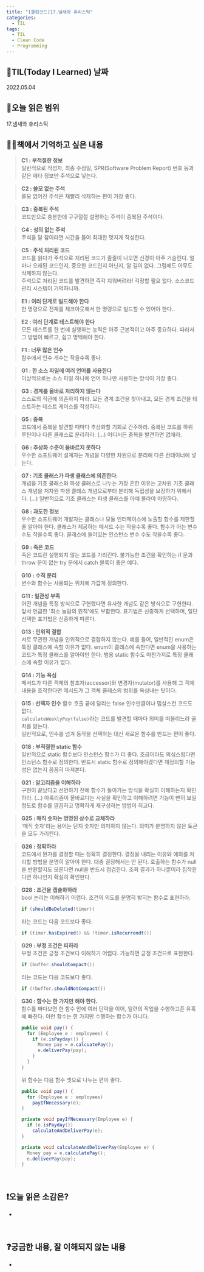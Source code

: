 ```yaml
---
title: "[클린코드]17.냄새와 휴리스틱"
categories:
  - TIL
tags:
  - TIL
  - Clean Code
  - Programming
---
```


## 📆TIL(Today I Learned) 날짜

2022.05.04

## 📑오늘 읽은 범위

17.냄새와 휴리스틱

## ✍🏻책에서 기억하고 싶은 내용

> **C1 : 부적절한 정보**  
> 일반적으로 작성자, 최종 수정일, SPR(Software Problem Report) 번호 등과 같은 메타 정보만 주석으로 넣는다.

> **C2 : 쓸모 없는 주석**  
> 쓸모 없어진 주석은 재빨리 삭제하는 편이 가장 좋다.

> **C3 : 중복된 주석**  
> 코드만으로 충분한데 구구절절 설명하는 주석이 중복된 주석이다.

> **C4 : 성의 없는 주석**  
> 주석을 달 참이라면 시간을 들여 최대한 멋지게 작성한다.

> **C5 : 주석 처리된 코드**  
> 코드를 읽다가 주석으로 처리된 코드가 줄줄이 나오면 신경이 아주 거슬린다. 얼마나 오래된 코드인지, 중요한 코드인지 아닌지, 알 길이 없다. 그럼에도 아무도 삭제하지 않는다.  
> 주석으로 처리된 코드를 발견하면 즉각 지워버려라! 걱정할 필요 없다. 소스코드 관리 시스템이 기억하니까.

> **E1 : 여러 단계로 빌드해야 한다**  
> 한 명령으로 전체를 체크아웃해서 한 명령으로 빌드할 수 있어야 한다..

> **E2 : 여러 단계로 테스트해야 한다**  
> 모든 테스트를 한 번에 실행하는 능력은 아주 근본적이고 아주 중요하다. 따라서 그 방법이 빠르고, 쉽고 명백해야 한다.

> **F1 : 너무 많은 인수**  
> 함수에서 인수 개수는 작을수록 좋다.

> **G1 : 한 소스 파일에 여러 언어를 사용한다**  
> 이상적으로는 소스 파일 하나에 언어 하나만 사용하는 방식이 가장 좋다.

> **G3 : 경계를 올바로 처리하지 않는다**  
> 스스로의 직관에 의존하지 마라. 모든 경계 조건을 찾아내고, 모든 경계 조건을 테스트하는 테스트 케이스를 작성하라.

> **G5 : 중복**  
> 코드에서 중복을 발견할 때마다 추상화할 기회로 간주하라. 중복된 코드를 하위 루틴이나 다른 클래스로 분리하라. (...) 어디서든 중복을 발견하면 없애라.

> **G6 : 추상화 수준이 올바르지 못하다**  
> 우수한 소프트웨어 설계자는 개념을 다양한 차원으로 분리해 다른 컨테이너에 넣는다.

> **G7 : 기초 클래스가 파생 클래스에 의존한다.**  
> 개념을 기초 클래스와 파생 클래스로 나누는 가장 흔한 이유는 고차원 기초 클래스 개념을 저차원 파생 클래스 개념으로부터 분리해 독립성을 보장하기 위해서다. (...) 일반적으로 기초 클래스는 파생 클래스를 아예 몰라야 마땅하다.

> **G8 : 과도한 정보**  
> 우수한 소프트웨어 개발자는 클래스나 모듈 인터페이스에 노출할 함수를 제한할 줄 알아야 한다. 클래스가 제공하는 메서드 수는 작을수록 좋다. 함수가 아는 변수 수도 작을수록 좋다. 클래스에 들어있는 인스턴스 변수 수도 작을수록 좋다.

> **G9 : 죽은 코드**  
> 죽은 코드란 실행되지 않는 코드를 가리킨다. 불가능한 조건을 확인하는 if 문과 throw 문이 없는 try 문에서 catch 블록이 좋은 예다.

> **G10 : 수직 분리**  
> 변수와 함수는 사용되는 위치에 가깝게 정의한다.

> **G11 : 일관성 부족**  
> 어떤 개념을 특정 방식으로 구현했다면 유사한 개념도 같은 방식으로 구현한다. 앞서 언급한 '최소 놀람의 원칙'에도 부합한다. 표기법은 신중하게 선택하며, 일단 선택한 표기법은 신중하게 따른다.

> **G13 : 인위적 결합**  
> 서로 무관한 개념을 인위적으로 결합하지 않는다. 예를 들어, 일반적인 enum은 특정 클래스에 속할 이유가 없다. enum이 클래스에 속한다면 enum을 사용하는 코드가 특정 클래스를 알아야만 한다. 범용 static 함수도 마찬가지로 특정 클래스에 속할 이유가 없다.

> **G14 : 기능 욕심**  
> 메서드가 다른 객체의 참조자(accessor)와 변경자(mutator)를 사용해 그 객체 내용을 조작한다면 메서드가 그 객체 클래스의 범위를 욕심내는 탓이다.

> **G15 : 선택자 인수**
> 함수 호출 끝에 달리는 false 인수만큼이나 밉살스런 코드도 없다.  
> `calculateWeeklyPay(false)`라는 코드를 발견할 때마다 의미를 떠올리느라 골치를 앓는다.  
> 일반적으로, 인수를 넘겨 동작을 선택하는 대신 새로운 함수를 만드는 편이 좋다.

> **G18 : 부적절한 static 함수**  
> 일반적으로 static 함수보다 인스턴스 함수가 더 좋다. 조금이라도 의심스럽다면 인스턴스 함수로 정의한다. 반드시 static 함수로 정의해야겠다면 재정의할 가능성은 없는지 꼼꼼히 따져본다.

> **G21 : 알고리즘을 이해하라**  
> 구현이 끝났다고 선언하기 전에 함수가 돌아가는 방식을 확실히 이해하는지 확인하라. (...) 아록리즘이 올바르다는 사실을 확인하고 이해하려면 기능이 뻔히 보일 정도로 함수를 깔끔하고 명확하게 재구성하는 방법이 최고다.

> **G25 : 매직 숫자는 명명된 상수로 교체하라**  
> '매직 숫자'라는 용어는 단지 숫자만 의미하지 않는다. 의미가 분명하지 않은 토큰을 모두 가리킨다.

> **G26 : 정확하라**  
> 코드에서 뭔가를 결정할 때는 정확히 결정한다. 결정을 내리는 이유와 예외를 처리할 방법을 분명히 알아야 한다. 대충 결정해서는 안 된다. 호출하는 함수가 null을 반환할지도 모른다면 null을 반드시 점검한다. 조회 결과가 하나뿐이라 짐작한다면 하나인지 확실히 확인한다.

> **G28 : 조건을 캡슐화하라**  
> bool 논리는 이해하기 어렵다. 조건의 의도를 분명히 밝히는 함수로 표현하라.
>
> ```java
> if (shouldBeDeleted(timer))
> ```
>
> 라는 코드는 다음 코드보다 좋다.
>
> ```java
> if (timer.hasExpired() && !timer.isRecurrendt())
> ```

> **G29 : 부정 조건은 피하라**  
> 부정 조건은 긍정 조건보다 이해하기 어렵다. 가능하면 긍정 조건으로 표현한다.
>
> ```java
> if (buffer.shouldCompact())
> ```
>
> 라는 코드는 다음 코드보다 좋다.
>
> ```java
> if (!buffer.shouldNotCompact())
> ```

> **G30 : 함수는 한 가지만 해야 한다.**  
> 함수를 짜다보면 한 함수 안에 여러 단락을 이어, 일련의 작업을 수행하고픈 유혹에 빠진다. 이런 함수는 한 가지만 수행하는 함수가 아니다.
>
> ```java
> public void pay() {
>   for (Employee e : employees) {
>     if (e.isPayday()) {
>       Money pay = e.calcuatePay();
>       e.deliverPay(pay);
>     }
>   }
> }
> ```
>
> 위 함수는 다음 함수 셋으로 나누는 편이 좋다.
>
> ```java
> public void pay() {
>   for (Employee e : employees)
>     payIfNecessary(e);
> }
>
> private void payIfNecessary(Employee e) {
>   if (e.isPayday())
>     calculateAndDeliverPay(e);
> }
>
> private void calculateAndDeliverPay(Employee e) {
>   Money pay = e.calculatePay();
>   e.deliverPay(pay);
> }
> ```

<br />

## ❗오늘 읽은 소감은?

-

<br />

## ❓궁금한 내용, 잘 이해되지 않는 내용

-
